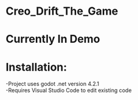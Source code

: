 # Creo_Drift_The_Game <br/>

# Currently In Demo <br/>

# Installation: <br/>
-Project uses godot .net version 4.2.1 <br/>
-Requires Visual Studio Code to edit existing code <br/>
 
